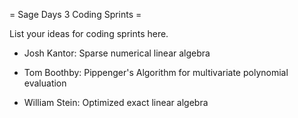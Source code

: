 = Sage Days 3 Coding Sprints =

List your ideas for coding sprints here.

 * Josh Kantor: Sparse numerical linear algebra

 * Tom Boothby: Pippenger's Algorithm for multivariate polynomial evaluation

 * William Stein: Optimized exact linear algebra
